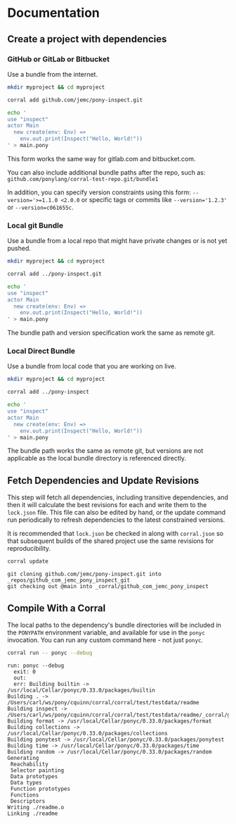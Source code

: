 # Documentation

## Create a project with dependencies

### GitHub or GitLab or Bitbucket

Use a bundle from the internet.

```bash
mkdir myproject && cd myproject

corral add github.com/jemc/pony-inspect.git

echo '
use "inspect"
actor Main
  new create(env: Env) =>
    env.out.print(Inspect("Hello, World!"))
' > main.pony
```

This form works the same way for gitlab.com and bitbucket.com.

You can also include additional bundle paths after the repo, such as:
`github.com/ponylang/corral-test-repo.git/bundle1`

In addition, you can specify version constraints using this form:
`--version='>=1.1.0 <2.0.0`
or specific tags or commits like `--version='1.2.3'` or `--version=c061655c`.

### Local git Bundle

Use a bundle from a local repo that might have private changes or is not yet pushed.

```bash
mkdir myproject && cd myproject

corral add ../pony-inspect.git

echo '
use "inspect"
actor Main
  new create(env: Env) =>
    env.out.print(Inspect("Hello, World!"))
' > main.pony
```

The bundle path and version specification work the same as remote git.

### Local Direct Bundle

Use a bundle from local code that you are working on live.

```bash
mkdir myproject && cd myproject

corral add ../pony-inspect

echo '
use "inspect"
actor Main
  new create(env: Env) =>
    env.out.print(Inspect("Hello, World!"))
' > main.pony
```

The bundle path works the same as remote git, but versions are not applicable as the local bundle directory is referenced directly.

## Fetch Dependencies and Update Revisions

This step will fetch all dependencies, including transitive dependencies, and then it will calculate the best revisions for each and write them to the `lock.json` file. This file can also be edited by hand, or the update command run periodically to refresh dependencies to the latest constrained versions.

It is recommended that `lock.json` be checked in along with `corral.json` so that subsequent builds of the shared project use the same revisions for reproducibility.

```bash
corral update
```

```console
git cloning github.com/jemc/pony-inspect.git into _repos/github_com_jemc_pony_inspect_git
git checking out @main into _corral/github_com_jemc_pony_inspect
```

## Compile With a Corral

The local paths to the dependency's bundle directories will be included in the `PONYPATH` environment variable, and available for use in the `ponyc` invocation.
You can run any custom command here - not just `ponyc`.

```bash
corral run -- ponyc --debug
```

```console
run: ponyc --debug
  exit: 0
  out:
  err: Building builtin -> /usr/local/Cellar/ponyc/0.33.0/packages/builtin
Building . -> /Users/carl/ws/pony/cquinn/corral/corral/test/testdata/readme
Building inspect -> /Users/carl/ws/pony/cquinn/corral/corral/test/testdata/readme/_corral/github_com_jemc_pony_inspect/inspect
Building format -> /usr/local/Cellar/ponyc/0.33.0/packages/format
Building collections -> /usr/local/Cellar/ponyc/0.33.0/packages/collections
Building ponytest -> /usr/local/Cellar/ponyc/0.33.0/packages/ponytest
Building time -> /usr/local/Cellar/ponyc/0.33.0/packages/time
Building random -> /usr/local/Cellar/ponyc/0.33.0/packages/random
Generating
 Reachability
 Selector painting
 Data prototypes
 Data types
 Function prototypes
 Functions
 Descriptors
Writing ./readme.o
Linking ./readme
```
